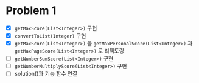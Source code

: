 # Problem 1
- [x] ```getMaxScore(List<Integer>)``` 구현
- [x] ```convertToList(Integer)``` 구현
- [x] ```getMaxScore(List<Integer>)``` 을 ```getMaxPersonalScore(List<Integer>)``` 과 ```getMaxPageScore(List<Integer>)``` 로 리팩토링
- [ ] ```getNumberSumScore(List<Integer>)``` 구현
- [ ] ```getNumberMultiplyScore(List<Integer>)``` 구현
- [ ] solution()과 기능 함수 연결
